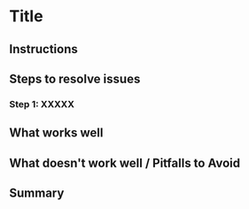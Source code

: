 # Title

## Instructions

## Steps to resolve issues

### Step 1: XXXXX

## What works well

## What doesn't work well / Pitfalls to Avoid

## Summary
